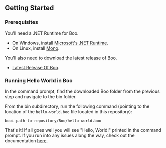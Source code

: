 ## Getting Started

### Prerequisites
You'll need a .NET Runtime for Boo.
* On Windows, install [Microsoft's .NET Runtime](http://msdn.microsoft.com/en-us/vstudio/aa496123.aspx).
* On Linux, install [Mono](http://www.mono-project.com/).

You'll also need to download the latest release of Boo.
* [Latest Release Of Boo](https://github.com/boo-lang/boo/archive/master.zip).

### Running Hello World in Boo
In the command prompt, find the downloaded Boo folder from the previous step
and navigate to the bin folder.  

From the bin subdirectory, run the following command (pointing to the location of
the `hello-world.boo` file located in this repository):

`booi path-to-repository/Boo/hello-world.boo`

That's it! If all goes well you will see "Hello, World!" printed in the command
prompt.  If you run into any issues along the way, check out the documentation
[here](https://github.com/boo-lang/boo/wiki/Getting-Started).

